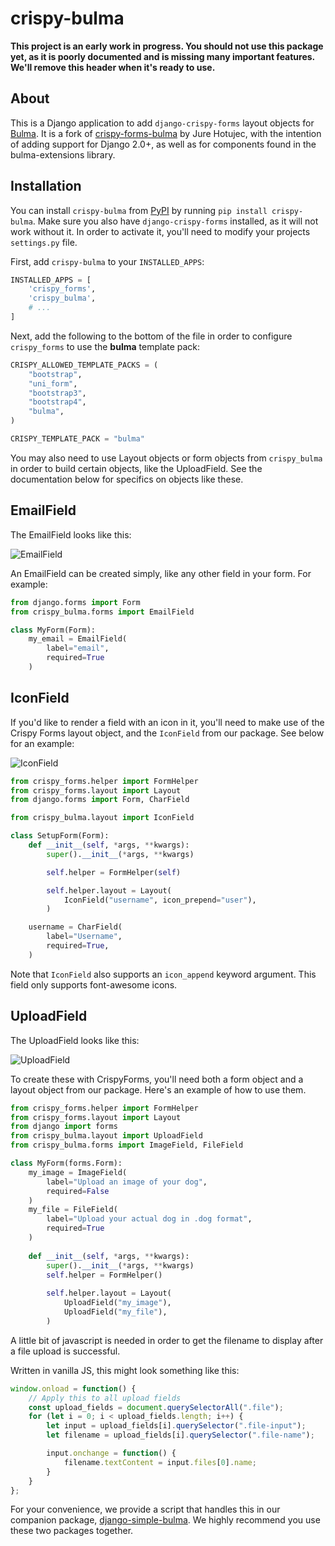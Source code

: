 # crispy-bulma

**This project is an early work in progress. You should not use this package yet, as it is poorly documented and is missing many important features. We'll remove this header when it's ready to use.**

## About

This is a Django application to add `django-crispy-forms` layout objects for [Bulma](https://bulma.io/). 
It is a fork of [crispy-forms-bulma](https://github.com/jhotujec/crispy-forms-bulma) by Jure Hotujec, with the intention 
of adding support for Django 2.0+, as well as for components found in the bulma-extensions library.

## Installation

You can install `crispy-bulma` from [PyPI](https://pypi.org/project/crispy-bulma/) by running `pip install crispy-bulma`. Make sure you also have `django-crispy-forms` installed, as it will not work without it. In order to activate it, you'll need to modify your projects `settings.py` file.

First, add `crispy-bulma` to your `INSTALLED_APPS`:

```python
INSTALLED_APPS = [
    'crispy_forms',
    'crispy_bulma',
    # ...
]
```

Next, add the following to the bottom of the file in order to configure `crispy_forms` to use the **bulma** template pack:
```python
CRISPY_ALLOWED_TEMPLATE_PACKS = (
    "bootstrap",
    "uni_form",
    "bootstrap3",
    "bootstrap4",
    "bulma",
)

CRISPY_TEMPLATE_PACK = "bulma"
```

You may also need to use Layout objects or form objects from `crispy_bulma` in order to build certain objects, like the UploadField. See the documentation below for specifics on objects like these.

EmailField
----------

The EmailField looks like this:

![EmailField](https://i.imgur.com/IBioO0Y.gif)

An EmailField can be created simply, like any other field in your form. For example:

```python
from django.forms import Form
from crispy_bulma.forms import EmailField

class MyForm(Form):
    my_email = EmailField(
        label="email",
        required=True
    )
```


IconField
---------

If you'd like to render a field with an icon in it, you'll need to make use of the Crispy Forms layout object,
and the `IconField` from our package. See below for an example:

![IconField](https://i.imgur.com/tHsPHrM.png)

```python
from crispy_forms.helper import FormHelper
from crispy_forms.layout import Layout
from django.forms import Form, CharField

from crispy_bulma.layout import IconField

class SetupForm(Form):
    def __init__(self, *args, **kwargs):
        super().__init__(*args, **kwargs)

        self.helper = FormHelper(self)

        self.helper.layout = Layout(
            IconField("username", icon_prepend="user"),
        )

    username = CharField(
        label="Username",
        required=True,
    )
```

Note that `IconField` also supports an `icon_append` keyword argument. This field only supports font-awesome icons.

UploadField
-----------

The UploadField looks like this:

![UploadField](https://i.imgur.com/hCv7g9K.gif)

To create these with CrispyForms, you'll need both a form object and a layout object from our package. Here's an example of how to use them.
```python
from crispy_forms.helper import FormHelper
from crispy_forms.layout import Layout
from django import forms
from crispy_bulma.layout import UploadField
from crispy_bulma.forms import ImageField, FileField

class MyForm(forms.Form):
    my_image = ImageField(
        label="Upload an image of your dog",
        required=False
    )
    my_file = FileField(
        label="Upload your actual dog in .dog format",
        required=True    
    )
    
    def __init__(self, *args, **kwargs):
        super().__init__(*args, **kwargs)
        self.helper = FormHelper()
        
        self.helper.layout = Layout(
            UploadField("my_image"),
            UploadField("my_file"),
        )
```

A little bit of javascript is needed in order to get the filename to display after a file upload is successful.

Written in vanilla JS, this might look something like this:

```javascript
window.onload = function() {
    // Apply this to all upload fields
    const upload_fields = document.querySelectorAll(".file");
    for (let i = 0; i < upload_fields.length; i++) {
        let input = upload_fields[i].querySelector(".file-input");
        let filename = upload_fields[i].querySelector(".file-name");

        input.onchange = function() {
            filename.textContent = input.files[0].name;
        }
    }
};
```

For your convenience, we provide a script that handles this in our companion package, [django-simple-bulma](https://github.com/python-discord/django-simple-bulma). We highly recommend you use these two packages together.  

